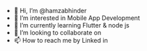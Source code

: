 - 👋 Hi, I’m @hamzabhinder
- 👀 I’m interested in Mobile App Development
- 🌱 I’m currently learning Flutter & node js
- 💞️ I’m looking to collaborate on 
- 📫 How to reach me by Linked in

<!---
hamzabhiinder/hamzabhiinder is a ✨ special ✨ repository because its `README.md` (this file) appears on your GitHub profile.
You can click the Preview link to take a look at your changes.
--->
